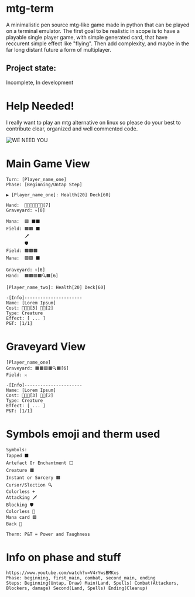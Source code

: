 # mtg-term

A minimalistic pen source mtg-like game made in python that can be played on a terminal emulator.
The first goal to be realistic in scope is to have a playable single player game, with simple generated card, that have reccurent simple effect like "flying".
Then add complexity, and maybe in the far long distant future a form of multiplayer.

## Project state:

Incomplete, In development

# Help Needed!
I really want to play an mtg alternative on linux so please do your best to contribute clear, organized and well commented code.

![WE NEED YOU](https://external-content.duckduckgo.com/iu/?u=http%3A%2F%2Fwww.opforum.org.uk%2Fwp-content%2Fuploads%2F2016%2F08%2Fwe-need-you-e1471614771105.png&f=1&nofb=1)



# Main Game View
 
 ~~~
 Turn: [Player_name_one]
 Phase: [Beginning/Untap Step] 

 ▶️ [Player_name_one]: Health[20] Deck[60]
 
 Hand:  🔳🔳🔳🔳🔳🔳🔳[7] 
 Graveyard: 💀[0]
 
 Mana:  🟪 ⬛⬛
 Field: 🟫🟫 ⬛
        🗡️
        🛡️        
 Field: 🟫🟫🟫
 Mana:  🟪🟪 ⬛
 
 Graveyard: 💀[6]
 Hand:  🟧🟫🟪🟫🔍🟧[6]
 
 [Player_name_two]: Health[20] Deck[60]
 
 -[Info]----------------------
 Name: [Lorem Ipsum]
 Cost: 🔵🔵🔵[3] 🚫🚫[2]
 Type: Creature
 Effect: [ ... ]
 P&T: [1/1]
 ~~~
 
 # Graveyard View
  
 ~~~
 [Player_name_one] 
 Graveyard: 🟧🟫🟪🟫🔍🟧[6]
 Field: ⚔️
 
 -[Info]----------------------
 Name: [Lorem Ipsum]
 Cost: 🔵🔵🔵[3] 🚫🚫[2]
 Type: Creature
 Effect: [ ... ]
 P&T: [1/1]
 ~~~
  
 
 
 # Symbols emoji and therm used
 
 ~~~
 Symbols:
 Tapped ⬛
 Artefact Or Enchantment ⬜
 Creature 🟫
 Instant or Sorcery 🟧
 Cursor/Slection 🔍
 Colorless +
 Attacking 🗡️
 Blocking 🛡️
 Colorless 🚫
 Mana card 🟪
 Back 🔳
 
 Therm: P&T = Power and Taughness
 ~~~
 
 # Info on phase and stuff
 ~~~
 https://www.youtube.com/watch?v=V4rYwsBMKxs
 Phase: beginning, first_main, combat, second_main, ending
 Steps: Beginning(Untap, Draw) Main(Land, Spells) Combat(Attackers, Blockers, damage) Second(Land, Spells) Ending(Cleanup)
 ~~~
 


